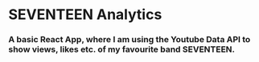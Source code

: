 # SEVENTEEN Analytics

### A basic React App, where I am using the Youtube Data API to show views, likes etc. of my favourite band SEVENTEEN.
